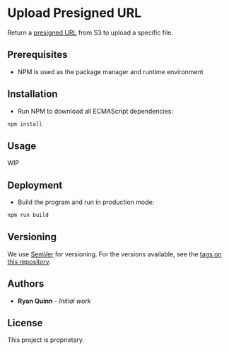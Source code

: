 # Upload Presigned URL

Return a [presigned URL](https://aws.amazon.com/blogs/compute/uploading-to-amazon-s3-directly-from-a-web-or-mobile-application/) from S3 to upload a specific file.

## Prerequisites

- NPM is used as the package manager and runtime environment

## Installation

- Run NPM to download all ECMAScript dependencies:
```bash
npm install
```

## Usage

WIP

## Deployment
- Build the program and run in production mode:
```bash
npm run build
```

## Versioning

We use [SemVer](http://semver.org/) for versioning. For the versions available, see the [tags on this repository](https://github.com/IIP-Design/commons-gateway/tags). 

## Authors

* **Ryan Quinn** - *Initial work*

## License

This project is proprietary.
